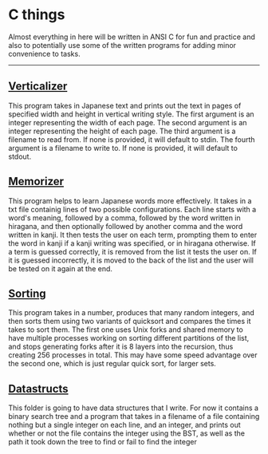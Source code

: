 # C things

<p>Almost everything in here will be written in ANSI C for fun and practice and also to potentially use some of the written programs for adding minor convenience to tasks.</p>

---
## <a href="Verticalizer/">Verticalizer</a>
<p>This program takes in Japanese text and prints out the text in pages of specified width and height in vertical writing style. The first argument is an integer representing the width of each page. The second argument is an integer representing the height of each page. The third argument is a filename to read from. If none is provided, it will default to stdin. The fourth argument is a filename to write to. If none is provided, it will default to stdout.</p>

## <a href="Memorizer/">Memorizer</a>
<p>This program helps to learn Japanese words more effectively. It takes in a txt file containig lines of two possible configurations. Each line starts with a word's meaning, followed by a comma, followed by the word written in hiragana, and then optionally followed by another comma and the word written in kanji. It then tests the user on each term, prompting them to enter the word in kanji if a kanji writing was specified, or in hiragana otherwise. If a term is guessed correctly, it is removed from the list it tests the user on. If it is guessed incorrectly, it is moved to the back of the list and the user will be tested on it again at the end.</p>

## <a href="Sorting/">Sorting</a>
<p>This program takes in a number, produces that many random integers, and then sorts them using two variants of quicksort and compares the times it takes to sort them. The first one uses Unix forks and shared memory to have multiple processes working on sorting different partitions of the list, and stops generating forks after it is 8 layers into the recursion, thus creating 256 processes in total. This may have some speed advantage over the second one, which is just regular quick sort, for larger sets.</p>

## <a href="Datastructs/">Datastructs</a>
<p>This folder is going to have data structures that I write. For now it contains a binary search tree and a program that takes in a filename of a file containing nothing but a single integer on each line, and an integer, and prints out whether or not the file contains the integer using the BST, as well as the path it took down the tree to find or fail to find the integer</p>

